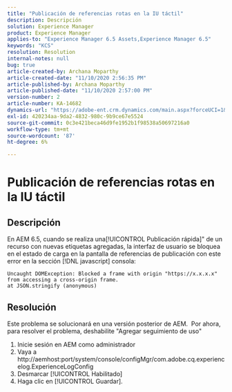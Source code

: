 ```yaml
---
title: "Publicación de referencias rotas en la IU táctil"
description: Descripción
solution: Experience Manager
product: Experience Manager
applies-to: "Experience Manager 6.5 Assets,Experience Manager 6.5"
keywords: "KCS"
resolution: Resolution
internal-notes: null
bug: true
article-created-by: Archana Moparthy
article-created-date: "11/10/2020 2:56:35 PM"
article-published-by: Archana Moparthy
article-published-date: "11/10/2020 2:57:00 PM"
version-number: 2
article-number: KA-14682
dynamics-url: "https://adobe-ent.crm.dynamics.com/main.aspx?forceUCI=1&pagetype=entityrecord&etn=knowledgearticle&id=a2eb8aeb-6423-eb11-a813-00224809820c"
exl-id: 420234aa-9da2-4832-980c-9b9ce67e5524
source-git-commit: 0c3e421beca46d9fe1952b1f98538a50697216a0
workflow-type: tm+mt
source-wordcount: '87'
ht-degree: 6%

---
```


# Publicación de referencias rotas en la IU táctil

## Descripción

En AEM 6.5, cuando se realiza una[!UICONTROL Publicación rápida]&quot; de un recurso con nuevas etiquetas agregadas, la interfaz de usuario se bloquea en el estado de carga en la pantalla de referencias de publicación con este error en la sección [!DNL javascript] consola:

```
Uncaught DOMException: Blocked a frame with origin "https://x.x.x.x" from accessing a cross-origin frame.
at JSON.stringify (anonymous)
```


## Resolución

Este problema se solucionará en una versión posterior de AEM.  Por ahora, para resolver el problema, deshabilite &quot;Agregar seguimiento de uso&quot;

1. Inicie sesión en AEM como administrador
2. Vaya a http://aemhost:port/system/console/configMgr/com.adobe.cq.experiencelog.ExperienceLogConfig
3. Desmarcar [!UICONTROL Habilitado]
4. Haga clic en [!UICONTROL Guardar].
